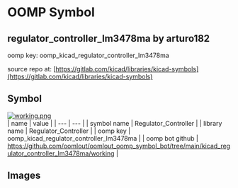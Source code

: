 # OOMP Symbol  
## regulator_controller_lm3478ma  by arturo182  
  
oomp key: oomp_kicad_regulator_controller_lm3478ma  
  
source repo at: [https://gitlab.com/kicad/libraries/kicad-symbols](https://gitlab.com/kicad/libraries/kicad-symbols)  
## Symbol  
  
[![working.png](working_600.png)](working.png)  
| name | value | 
| --- | --- | 
| symbol name | Regulator_Controller | 
| library name | Regulator_Controller | 
| oomp key | oomp_kicad_regulator_controller_lm3478ma | 
| oomp bot github | https://github.com/oomlout/oomlout_oomp_symbol_bot/tree/main/kicad_regulator_controller_lm3478ma/working | 
## Images  
